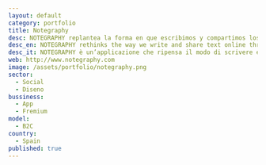 ```yaml
---
layout: default
category: portfolio
title: Notegraphy
desc: NOTEGRAPHY replantea la forma en que escribimos y compartimos los textos online gracias al diseño. Es como un Instagram para el texto
desc_en: NOTEGRAPHY rethinks the way we write and share text online through design. Best described as an Instagram for text
desc_it: NOTEGRAPHY è un’applicazione che ripensa il modo di scrivere e condividere testi online attraverso un’interfaccia accattivante, può essere definita come “l’Instagram dei testi”.
web: http://www.notegraphy.com
image: /assets/portfolio/notegraphy.png
sector: 
  - Social
  - Diseno
bussiness: 
  - App
  - Fremium
model:
  - B2C
country: 
  - Spain
published: true
---
```



